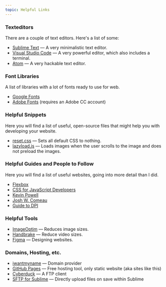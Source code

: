 ```yaml
---
topic: Helpful Links
---
```


### Texteditors

There are a couple of text editors. Here's a list of some:

- [Sublime Text](https://www.sublimetext.com/) — A very minimalistic text editor.
- [Visual Studio Code](https://code.visualstudio.com/) — A very powerful editor, which also includes a terminal.
- [Atom](https://atom.io/) — A very hackable text editor.

### Font Libraries

A list of libraries with a lot of fonts ready to use for web.

- [Google Fonts](https://fonts.google.com/)
- [Adobe Fonts](https://fonts.adobe.com/) (requires an Adobe CC account)

### Helpful Snippets

Here you will find a list of useful, open-source files that might help you with developing your website.

- [reset.css](https://gist.github.com/DavidWells/18e73022e723037a50d6) — Sets all default CSS to nothing.
- [lazyload.js](https://github.com/verlok/vanilla-lazyload) — Loads images when the user scrolls to the image and does not preload the images.

### Helpful Guides and People to Follow

Here you will find a list of useful websites, going into more detail than I did.

- [Flexbox](https://css-tricks.com/snippets/css/a-guide-to-flexbox/)
- [CSS for JavaScript Developers](https://css-for-js.dev/)
- [Kevin Powell](https://twitter.com/kevinjpowell)
- [Josh W. Comeau](https://twitter.com/joshwcomeau)
- [Guide to DPI](https://www.sebastien-gabriel.com/designers-guide-to-dpi/)

### Helpful Tools

- [ImageOptim](https://imageoptim.com/) — Reduces image sizes.
- [Handbrake](https://handbrake.fr/) — Reduce video sizes.
- [Figma](https://figma.com/) — Designing websites.

### Domains, Hosting, etc.

- [iwantmyname](https://iwantmyname.com/) — Domain provider
- [GitHub Pages](https://pages.github.com/) — Free hosting tool, only static website (aka sites like this)
- [Cyberduck](https://cyberduck.io/) — A FTP client
- [SFTP for Sublime](https://codexns.io/products/sftp_for_sublime) — Directly upload files on save within Sublime